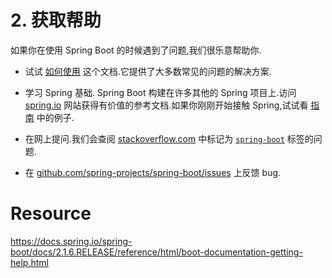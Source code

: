 # 2. 获取帮助



如果你在使用 Spring Boot 的时候遇到了问题,我们很乐意帮助你.

- 试试 [如何使用](https://docs.spring.io/spring-boot/docs/2.1.6.RELEASE/reference/html/howto.html) 这个文档.它提供了大多数常见的问题的解决方案.

- 学习 Spring 基础. Spring Boot 构建在许多其他的 Spring 项目上.访问  [spring.io](https://spring.io/) 网站获得有价值的参考文档.如果你刚刚开始接触 Spring,试试看 [指南](https://spring.io/guides) 中的例子.

- 在网上提问.我们会查阅  [stackoverflow.com](https://stackoverflow.com/) 中标记为  [`spring-boot`](https://stackoverflow.com/tags/spring-boot) 标签的问题.

- 在  [github.com/spring-projects/spring-boot/issues](https://github.com/spring-projects/spring-boot/issues) 上反馈 bug.

  

  

   





# Resource

https://docs.spring.io/spring-boot/docs/2.1.6.RELEASE/reference/html/boot-documentation-getting-help.html

